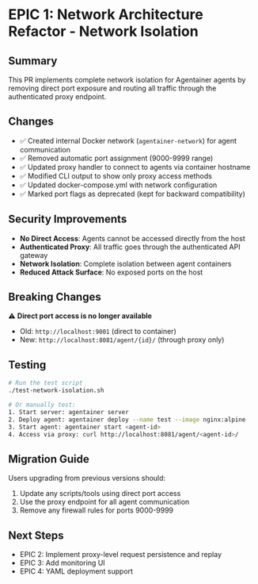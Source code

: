 # EPIC 1: Network Architecture Refactor - Network Isolation

## Summary
This PR implements complete network isolation for Agentainer agents by removing direct port exposure and routing all traffic through the authenticated proxy endpoint.

## Changes
- ✅ Created internal Docker network (`agentainer-network`) for agent communication
- ✅ Removed automatic port assignment (9000-9999 range)
- ✅ Updated proxy handler to connect to agents via container hostname
- ✅ Modified CLI output to show only proxy access methods
- ✅ Updated docker-compose.yml with network configuration
- ✅ Marked port flags as deprecated (kept for backward compatibility)

## Security Improvements
- **No Direct Access**: Agents cannot be accessed directly from the host
- **Authenticated Proxy**: All traffic goes through the authenticated API gateway
- **Network Isolation**: Complete isolation between agent containers
- **Reduced Attack Surface**: No exposed ports on the host

## Breaking Changes
⚠️ **Direct port access is no longer available**
- Old: `http://localhost:9001` (direct to container)
- New: `http://localhost:8081/agent/{id}/` (through proxy only)

## Testing
```bash
# Run the test script
./test-network-isolation.sh

# Or manually test:
1. Start server: agentainer server
2. Deploy agent: agentainer deploy --name test --image nginx:alpine
3. Start agent: agentainer start <agent-id>
4. Access via proxy: curl http://localhost:8081/agent/<agent-id>/
```

## Migration Guide
Users upgrading from previous versions should:
1. Update any scripts/tools using direct port access
2. Use the proxy endpoint for all agent communication
3. Remove any firewall rules for ports 9000-9999

## Next Steps
- EPIC 2: Implement proxy-level request persistence and replay
- EPIC 3: Add monitoring UI
- EPIC 4: YAML deployment support